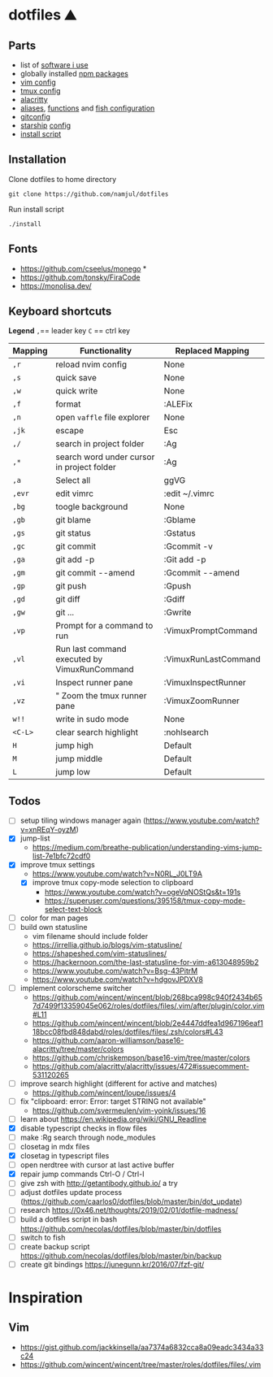 
# dotfiles ⛰

## Parts

- list of [software i use](scripts/brew)
- globally installed [npm packages](dots/default-npm-packages)
- [vim config](dots/vimrc)
- [tmux config](dots/tmux.conf)
- [alacritty](dots/alacritty.yml)
- [aliases](shell/alias.fish), [functions](shell/functions.fish) and [fish configuration](dots/fish/config.fish)
- [gitconfig](dots/gitconfig)
- [starship](https://starship.rs/) [config](dots/starship.toml)
- [install script](install)

## Installation

Clone dotfiles to home directory
```
git clone https://github.com/namjul/dotfiles
```

Run install script
```
./install
```

## Fonts
- https://github.com/cseelus/monego *
- https://github.com/tonsky/FiraCode
- https://monolisa.dev/

## Keyboard shortcuts

**Legend**
`,`== leader key
`C` == ctrl key

| Mapping | Functionality                                                              | Replaced Mapping |
| ------- | -------------------------------------------------------------------------- | ---------------- |
| `,r`   | reload nvim config                                                            | None             |
| `,s`   | quick save                                                                    | None             |
| `,w`   | quick write                                                                    | None             |
| `,f`   | format                                                                        | :ALEFix             |
| `,n`   | open `vaffle` file explorer                                                     | None             |
| `,jk`  | escape                                                                        | Esc             |
| `,/`   | search in project folder                                                       | :Ag<CR> |
| `,*`  | search word under cursor in project folder                                  | :Ag <C-R><C-W><CR> |
| `,a`   | Select all                                                                    | ggVG |
| `,evr` | edit vimrc                                                                    | :<C-U>edit ~/.vimrc<CR> |
| `,bg`  | toogle background                                                             | None
| `,gb`  | git blame                                                                     | :Gblame<cr> |
| `,gs`  | git status                                                                    | :Gstatus<cr> |
| `,gc`  | git commit                                                                    | :Gcommit -v<cr> |
| `,ga`  | git add -p                                                                    | :Git add -p<cr> |
| `,gm`  | git commit --amend                                                            | :Gcommit --amend<cr> |
| `,gp`  | git push                                                                      | :Gpush<cr> |
| `,gd`  | git diff                                                                      | :Gdiff<cr> |
| `,gw`  | git ...                                                                       | :Gwrite<cr> |
| `,vp`  | Prompt for a command to run                                                   | :VimuxPromptCommand<CR> |
| `,vl`  | Run last command executed by VimuxRunCommand                                  | :VimuxRunLastCommand<CR> |
| `,vi`  | Inspect runner pane                                                           | :VimuxInspectRunner<CR> |
| `,vz`  | " Zoom the tmux runner pane                                                 | :VimuxZoomRunner<CR> |
| `w!!` | write in sudo mode | None |
| `<C-L>` | clear search highlight | :nohlsearch |:spv
| `H` | jump high | Default |
| `M` | jump middle | Default |
| `L` | jump low | Default |

## Todos
- [ ] setup tiling windows manager again (https://www.youtube.com/watch?v=xnREqY-oyzM)
- [x] jump-list 
  - https://medium.com/breathe-publication/understanding-vims-jump-list-7e1bfc72cdf0
- [x] improve tmux settings
  - https://www.youtube.com/watch?v=N0RL_J0LT9A
  - [x] improve tmux copy-mode selection to clipboard
    - https://www.youtube.com/watch?v=ogeVqNOStQs&t=191s
    - https://superuser.com/questions/395158/tmux-copy-mode-select-text-block
- [ ] color for man pages
- [ ] build own statusline
  - vim filename should include folder
  - https://irrellia.github.io/blogs/vim-statusline/
  - https://shapeshed.com/vim-statuslines/
  - https://hackernoon.com/the-last-statusline-for-vim-a613048959b2
  - https://www.youtube.com/watch?v=Bsg-43PitrM
  - https://www.youtube.com/watch?v=hdgovJPDXV8
- [ ] implement colorscheme switcher
  - https://github.com/wincent/wincent/blob/268bca998c940f2434b657d7499f13359045e062/roles/dotfiles/files/.vim/after/plugin/color.vim#L11
  - https://github.com/wincent/wincent/blob/2e4447ddfea1d967196eaf118bcc08fbd848dabd/roles/dotfiles/files/.zsh/colors#L43
  - https://github.com/aaron-williamson/base16-alacritty/tree/master/colors
  - https://github.com/chriskempson/base16-vim/tree/master/colors
  - https://github.com/alacritty/alacritty/issues/472#issuecomment-531120265
- [ ] improve search highlight (different for active and matches)
  - https://github.com/wincent/loupe/issues/4
- [ ] fix "clipboard: error: Error: target STRING not available"
  - https://github.com/svermeulen/vim-yoink/issues/16
- [ ] learn about https://en.wikipedia.org/wiki/GNU_Readline
- [x] disable typescript checks in flow files
- [ ] make :Rg search through node_modules
- [ ] closetag in mdx files
- [x] closetag in typescript files
- [ ] open nerdtree with cursor at last active buffer
- [x] repair jump commands Ctrl-O / Ctrl-I
- [ ] give zsh with http://getantibody.github.io/ a try
- [ ] adjust dotfiles update process (https://github.com/caarlos0/dotfiles/blob/master/bin/dot_update)
- [ ] research https://0x46.net/thoughts/2019/02/01/dotfile-madness/
- [ ] build a dotfiles script in bash https://github.com/necolas/dotfiles/blob/master/bin/dotfiles
- [ ] switch to fish
- [ ] create backup script https://github.com/necolas/dotfiles/blob/master/bin/backup
- [ ] create git bindings https://junegunn.kr/2016/07/fzf-git/

# Inspiration

## Vim

- https://gist.github.com/jackkinsella/aa7374a6832cca8a09eadc3434a33c24
- https://github.com/wincent/wincent/tree/master/roles/dotfiles/files/.vim
